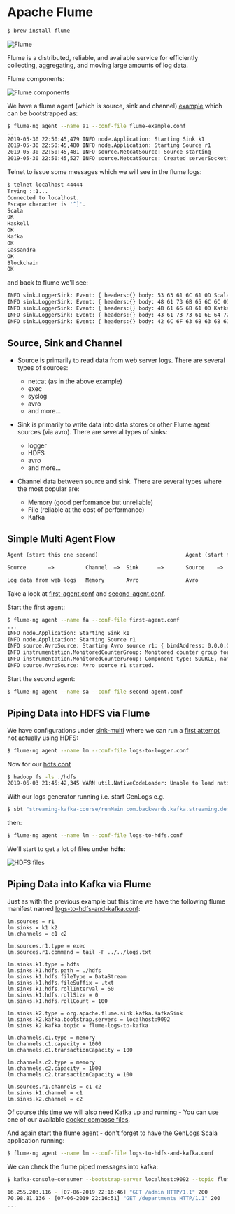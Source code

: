 # Apache Flume

```bash
$ brew install flume
```

![Flume](images/flume.png)

Flume is a distributed, reliable, and available service for efficiently collecting, aggregating, and moving large amounts of log data.

Flume components:

![Flume components](images/flume-components.png)

We have a flume agent (which is source, sink and channel) [example](../src/main/resources/flume/flume-example.conf) which can be bootstrapped as:

```bash
$ flume-ng agent --name a1 --conf-file flume-example.conf
...
2019-05-30 22:50:45,479 INFO node.Application: Starting Sink k1
2019-05-30 22:50:45,480 INFO node.Application: Starting Source r1
2019-05-30 22:50:45,481 INFO source.NetcatSource: Source starting
2019-05-30 22:50:45,527 INFO source.NetcatSource: Created serverSocket:sun.nio.ch.ServerSocketChannelImpl[/0:0:0:0:0:0:0:0:44444]
```

Telnet to issue some messages which we will see in the flume logs:

```bash
$ telnet localhost 44444
Trying ::1...
Connected to localhost.
Escape character is '^]'.
Scala
OK
Haskell
OK
Kafka
OK
Cassandra
OK
Blockchain
OK
```

and back to flume we'll see:

```bash
INFO sink.LoggerSink: Event: { headers:{} body: 53 63 61 6C 61 0D Scala. }
INFO sink.LoggerSink: Event: { headers:{} body: 48 61 73 6B 65 6C 6C 0D Haskell. }
INFO sink.LoggerSink: Event: { headers:{} body: 4B 61 66 6B 61 0D Kafka. }
INFO sink.LoggerSink: Event: { headers:{} body: 43 61 73 73 61 6E 64 72 61 0D Cassandra. }
INFO sink.LoggerSink: Event: { headers:{} body: 42 6C 6F 63 6B 63 68 61 69 6E 0D Blockchain.}
```

## Source, Sink and Channel

- Source is primarily to read data from web server logs. There are several types of sources:
  - netcat (as in the above example)
  - exec
  - syslog
  - avro
  - and more...

- Sink is primarily to write data into data stores or other Flume agent sources (via avro). There are several types of sinks:
  - logger
  - HDFS
  - avro
  - and more...

- Channel data between source and sink. There are several types where the most popular are:
  - Memory (good performance but unreliable)
  - File (reliable at the cost of performance)
  - Kafka

## Simple Multi Agent Flow

```markdown
Agent (start this one second)                            Agent (start first)

Source       —>          Channel  —>  Sink      —>       Source    —>    Channel   —>  Sink

Log data from web logs   Memory       Avro               Avro	           Memory        logger
```

Take a look at [first-agent.conf](../src/main/resources/simple-multi/first-agent.conf) and [second-agent.conf](../src/main/resources/simple-multi/second-agent.conf).

Start the first agent:

```bash
$ flume-ng agent --name fa --conf-file first-agent.conf
...
INFO node.Application: Starting Sink k1
INFO node.Application: Starting Source r1
INFO source.AvroSource: Starting Avro source r1: { bindAddress: 0.0.0.0, port: 44444 }...
INFO instrumentation.MonitoredCounterGroup: Monitored counter group for type: SOURCE, name: r1: Successfully registered new MBean.
INFO instrumentation.MonitoredCounterGroup: Component type: SOURCE, name: r1 started
INFO source.AvroSource: Avro source r1 started.
```

Start the second agent:

```bash
$ flume-ng agent --name sa --conf-file second-agent.conf
```

## Piping Data into HDFS via Flume

We have configurations under [sink-multi](../src/main/resources/flume/sink-multi) where we can run a [first attempt](../src/main/resources/flume/sink-multi/logs-to-logger.conf) not actually using HDFS:

```bash
$ flume-ng agent --name lm --conf-file logs-to-logger.conf
```

Now for our [hdfs conf](../src/main/resources/flume/sink-multi/logs-to-hdfs.conf)

```bash
$ hadoop fs -ls ./hdfs
2019-06-03 21:45:42,345 WARN util.NativeCodeLoader: Unable to load native-hadoop library for your platform... using builtin-java classes where applicable
```
With our logs generator running i.e. start GenLogs e.g.

```bash
$ sbt "streaming-kafka-course/runMain com.backwards.kafka.streaming.demo.GenLogs"
```

then:

```bash
$ flume-ng agent --name lm --conf-file logs-to-hdfs.conf
```

We'll start to get a lot of files under **hdfs**:

![HDFS files](images/hdfs-files.png)

## Piping Data into Kafka via Flume

Just as with the previous example but this time we have the following flume manifest named [logs-to-hdfs-and-kafka.conf](../src/main/resources/flume/sink-multi-with-kafka/logs-to-hdfs-and-kafka.conf):

```properties
lm.sources = r1
lm.sinks = k1 k2
lm.channels = c1 c2

lm.sources.r1.type = exec
lm.sources.r1.command = tail -F ../../logs.txt

lm.sinks.k1.type = hdfs
lm.sinks.k1.hdfs.path = ./hdfs
lm.sinks.k1.hdfs.fileType = DataStream
lm.sinks.k1.hdfs.fileSuffix = .txt
lm.sinks.k1.hdfs.rollInterval = 60
lm.sinks.k1.hdfs.rollSize = 0
lm.sinks.k1.hdfs.rollCount = 100

lm.sinks.k2.type = org.apache.flume.sink.kafka.KafkaSink
lm.sinks.k2.kafka.bootstrap.servers = localhost:9092
lm.sinks.k2.kafka.topic = flume-logs-to-kafka

lm.channels.c1.type = memory
lm.channels.c1.capacity = 1000
lm.channels.c1.transactionCapacity = 100

lm.channels.c2.type = memory
lm.channels.c2.capacity = 1000
lm.channels.c2.transactionCapacity = 100

lm.sources.r1.channels = c1 c2
lm.sinks.k1.channel = c1
lm.sinks.k2.channel = c2
```

Of course this time we will also need Kafka up and running - You can use one of our available [docker compose files](../src/it/resources/docker-compose.yml).

And again start the flume agent - don't forget to have the GenLogs Scala application running:

```bash
$ flume-ng agent --name lm --conf-file logs-to-hdfs-and-kafka.conf
```

We can check the flume piped messages into kafka:

```bash
$ kafka-console-consumer --bootstrap-server localhost:9092 --topic flume-logs-to-kafka

16.255.203.116 - [07-06-2019 22:16:46] "GET /admin HTTP/1.1" 200
70.98.81.136 - [07-06-2019 22:16:51] "GET /departments HTTP/1.1" 200
...
```

